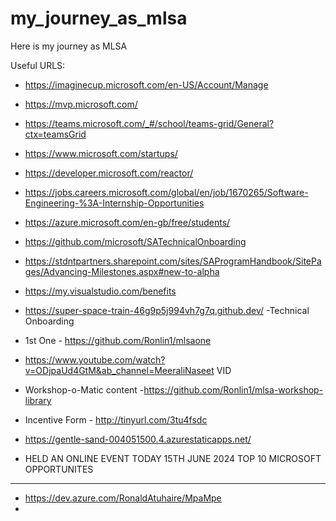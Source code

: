 # my_journey_as_mlsa
Here is my journey as MLSA

Useful URLS: 
- https://imaginecup.microsoft.com/en-US/Account/Manage
- https://mvp.microsoft.com/
- https://teams.microsoft.com/_#/school/teams-grid/General?ctx=teamsGrid
- https://www.microsoft.com/startups/
- https://developer.microsoft.com/reactor/
- https://jobs.careers.microsoft.com/global/en/job/1670265/Software-Engineering-%3A-Internship-Opportunities
- https://azure.microsoft.com/en-gb/free/students/
- https://github.com/microsoft/SATechnicalOnboarding
- https://stdntpartners.sharepoint.com/sites/SAProgramHandbook/SitePages/Advancing-Milestones.aspx#new-to-alpha
- https://my.visualstudio.com/benefits
- https://super-space-train-46g9p5j994vh7g7q.github.dev/  -Technical Onboarding
- 1st One - https://github.com/Ronlin1/mlsaone
- https://www.youtube.com/watch?v=ODjpaUd4GtM&ab_channel=MeeraliNaseet VID
- Workshop-o-Matic content -https://github.com/Ronlin1/mlsa-workshop-library
- Incentive Form - http://tinyurl.com/3tu4fsdc
- https://gentle-sand-004051500.4.azurestaticapps.net/

- HELD AN ONLINE EVENT TODAY 15TH JUNE 2024 TOP 10 MICROSOFT OPPORTUNITES
 

- -----------------------

- https://dev.azure.com/RonaldAtuhaire/MpaMpe
- 
